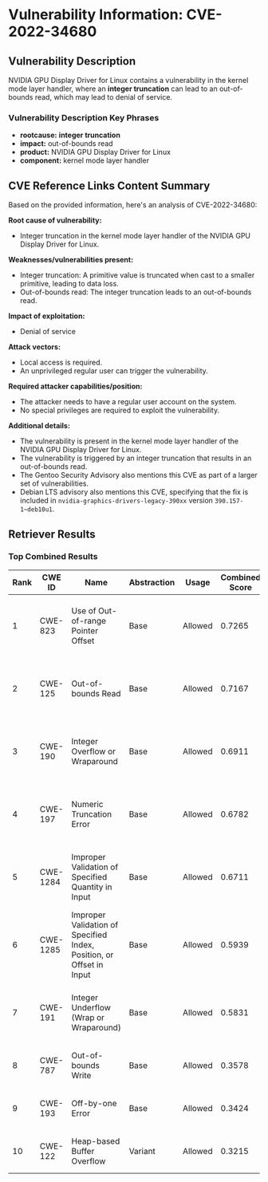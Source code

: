 # Vulnerability Information: CVE-2022-34680

## Vulnerability Description
NVIDIA GPU Display Driver for Linux contains a vulnerability in the kernel mode layer handler, where an **integer truncation** can lead to an out-of-bounds read, which may lead to denial of service.

### Vulnerability Description Key Phrases
- **rootcause:** **integer truncation**
- **impact:** out-of-bounds read
- **product:** NVIDIA GPU Display Driver for Linux
- **component:** kernel mode layer handler

## CVE Reference Links Content Summary
Based on the provided information, here's an analysis of CVE-2022-34680:

**Root cause of vulnerability:**
- Integer truncation in the kernel mode layer handler of the NVIDIA GPU Display Driver for Linux.

**Weaknesses/vulnerabilities present:**
- Integer truncation: A primitive value is truncated when cast to a smaller primitive, leading to data loss.
- Out-of-bounds read: The integer truncation leads to an out-of-bounds read.

**Impact of exploitation:**
- Denial of service

**Attack vectors:**
- Local access is required.
- An unprivileged regular user can trigger the vulnerability.

**Required attacker capabilities/position:**
- The attacker needs to have a regular user account on the system.
- No special privileges are required to exploit the vulnerability.

**Additional details:**
- The vulnerability is present in the kernel mode layer handler of the NVIDIA GPU Display Driver for Linux.
- The vulnerability is triggered by an integer truncation that results in an out-of-bounds read.
- The Gentoo Security Advisory also mentions this CVE as part of a larger set of vulnerabilities.
- Debian LTS advisory also mentions this CVE, specifying that the fix is included in `nvidia-graphics-drivers-legacy-390xx` version `390.157-1~deb10u1`.

## Retriever Results

### Top Combined Results

| Rank | CWE ID | Name | Abstraction | Usage | Combined Score | Retrievers | Individual Scores |
|------|--------|------|-------------|-------|---------------|------------|-------------------|
| 1 | CWE-823 | Use of Out-of-range Pointer Offset | Base | Allowed | 0.7265 | dense, sparse, graph | dense: 0.506, sparse: 0.203, graph: 1.000 |
| 2 | CWE-125 | Out-of-bounds Read | Base | Allowed | 0.7167 | dense, sparse, graph | dense: 0.483, sparse: 0.206, graph: 1.000 |
| 3 | CWE-190 | Integer Overflow or Wraparound | Base | Allowed | 0.6911 | dense, sparse, graph | dense: 0.537, sparse: 0.197, graph: 0.867 |
| 4 | CWE-197 | Numeric Truncation Error | Base | Allowed | 0.6782 | dense, sparse, graph | dense: 0.559, sparse: 0.292, graph: 0.647 |
| 5 | CWE-1284 | Improper Validation of Specified Quantity in Input | Base | Allowed | 0.6711 | dense, sparse, graph | dense: 0.524, sparse: 0.205, graph: 0.816 |
| 6 | CWE-1285 | Improper Validation of Specified Index, Position, or Offset in Input | Base | Allowed | 0.5939 | dense, sparse, graph | dense: 0.532, sparse: 0.198, graph: 0.600 |
| 7 | CWE-191 | Integer Underflow (Wrap or Wraparound) | Base | Allowed | 0.5831 | dense, sparse, graph | dense: 0.529, sparse: 0.182, graph: 0.599 |
| 8 | CWE-787 | Out-of-bounds Write | Base | Allowed | 0.3578 | dense, sparse | dense: 0.492, sparse: 0.195 |
| 9 | CWE-193 | Off-by-one Error | Base | Allowed | 0.3424 | dense, sparse | dense: 0.484, sparse: 0.175 |
| 10 | CWE-122 | Heap-based Buffer Overflow | Variant | Allowed | 0.3215 | dense, sparse | dense: 0.492, sparse: 0.178 |

